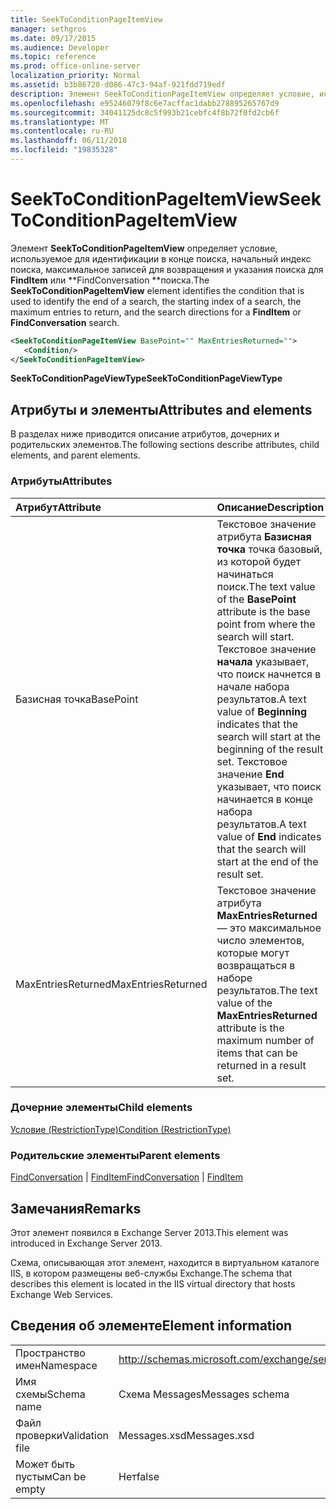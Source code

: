 ```yaml
---
title: SeekToConditionPageItemView
manager: sethgros
ms.date: 09/17/2015
ms.audience: Developer
ms.topic: reference
ms.prod: office-online-server
localization_priority: Normal
ms.assetid: b3b86720-d086-47c3-94af-921fdd719edf
description: Элемент SeekToConditionPageItemView определяет условие, используемое для идентификации в конце поиска, начальный индекс поиска, максимальное записей для возвращения и указания поиска для поиска FindItem или FindConversation.
ms.openlocfilehash: e95246079f8c6e7acffac1dabb278895265767d9
ms.sourcegitcommit: 34041125dc8c5f993b21cebfc4f8b72f0fd2cb6f
ms.translationtype: MT
ms.contentlocale: ru-RU
ms.lasthandoff: 06/11/2018
ms.locfileid: "19835328"
---
```

# <a name="seektoconditionpageitemview"></a><span data-ttu-id="d7a4b-103">SeekToConditionPageItemView</span><span class="sxs-lookup"><span data-stu-id="d7a4b-103">SeekToConditionPageItemView</span></span>

<span data-ttu-id="d7a4b-104">Элемент **SeekToConditionPageItemView** определяет условие, используемое для идентификации в конце поиска, начальный индекс поиска, максимальное записей для возвращения и указания поиска для **FindItem** или **FindConversation **поиска.</span><span class="sxs-lookup"><span data-stu-id="d7a4b-104">The **SeekToConditionPageItemView** element identifies the condition that is used to identify the end of a search, the starting index of a search, the maximum entries to return, and the search directions for a **FindItem** or **FindConversation** search.</span></span> 
  
```XML
<SeekToConditionPageItemView BasePoint="" MaxEntriesReturned="">
   <Condition/>
</SeekToConditionPageItemView>
```

 <span data-ttu-id="d7a4b-105">**SeekToConditionPageViewType**</span><span class="sxs-lookup"><span data-stu-id="d7a4b-105">**SeekToConditionPageViewType**</span></span>
## <a name="attributes-and-elements"></a><span data-ttu-id="d7a4b-106">Атрибуты и элементы</span><span class="sxs-lookup"><span data-stu-id="d7a4b-106">Attributes and elements</span></span>

<span data-ttu-id="d7a4b-107">В разделах ниже приводится описание атрибутов, дочерних и родительских элементов.</span><span class="sxs-lookup"><span data-stu-id="d7a4b-107">The following sections describe attributes, child elements, and parent elements.</span></span>
  
### <a name="attributes"></a><span data-ttu-id="d7a4b-108">Атрибуты</span><span class="sxs-lookup"><span data-stu-id="d7a4b-108">Attributes</span></span>

|<span data-ttu-id="d7a4b-109">**Атрибут**</span><span class="sxs-lookup"><span data-stu-id="d7a4b-109">**Attribute**</span></span>|<span data-ttu-id="d7a4b-110">**Описание**</span><span class="sxs-lookup"><span data-stu-id="d7a4b-110">**Description**</span></span>|
|:-----|:-----|
|<span data-ttu-id="d7a4b-111">Базисная точка</span><span class="sxs-lookup"><span data-stu-id="d7a4b-111">BasePoint</span></span>  <br/> |<span data-ttu-id="d7a4b-112">Текстовое значение атрибута **Базисная точка** точка базовый, из которой будет начинаться поиск.</span><span class="sxs-lookup"><span data-stu-id="d7a4b-112">The text value of the **BasePoint** attribute is the base point from where the search will start.</span></span> <span data-ttu-id="d7a4b-113">Текстовое значение **начала** указывает, что поиск начнется в начале набора результатов.</span><span class="sxs-lookup"><span data-stu-id="d7a4b-113">A text value of **Beginning** indicates that the search will start at the beginning of the result set.</span></span> <span data-ttu-id="d7a4b-114">Текстовое значение **End** указывает, что поиск начинается в конце набора результатов.</span><span class="sxs-lookup"><span data-stu-id="d7a4b-114">A text value of **End** indicates that the search will start at the end of the result set.</span></span>  <br/> |
|<span data-ttu-id="d7a4b-115">MaxEntriesReturned</span><span class="sxs-lookup"><span data-stu-id="d7a4b-115">MaxEntriesReturned</span></span>  <br/> |<span data-ttu-id="d7a4b-116">Текстовое значение атрибута **MaxEntriesReturned** — это максимальное число элементов, которые могут возвращаться в наборе результатов.</span><span class="sxs-lookup"><span data-stu-id="d7a4b-116">The text value of the **MaxEntriesReturned** attribute is the maximum number of items that can be returned in a result set.</span></span>  <br/> |
   
### <a name="child-elements"></a><span data-ttu-id="d7a4b-117">Дочерние элементы</span><span class="sxs-lookup"><span data-stu-id="d7a4b-117">Child elements</span></span>

[<span data-ttu-id="d7a4b-118">Условие (RestrictionType)</span><span class="sxs-lookup"><span data-stu-id="d7a4b-118">Condition (RestrictionType)</span></span>](condition-restrictiontype.md)
  
### <a name="parent-elements"></a><span data-ttu-id="d7a4b-119">Родительские элементы</span><span class="sxs-lookup"><span data-stu-id="d7a4b-119">Parent elements</span></span>

<span data-ttu-id="d7a4b-120">[FindConversation](findconversation.md) | [FindItem](finditem.md)</span><span class="sxs-lookup"><span data-stu-id="d7a4b-120">[FindConversation](findconversation.md) | [FindItem](finditem.md)</span></span>
  
## <a name="remarks"></a><span data-ttu-id="d7a4b-121">Замечания</span><span class="sxs-lookup"><span data-stu-id="d7a4b-121">Remarks</span></span>

<span data-ttu-id="d7a4b-122">Этот элемент появился в Exchange Server 2013.</span><span class="sxs-lookup"><span data-stu-id="d7a4b-122">This element was introduced in Exchange Server 2013.</span></span>
  
<span data-ttu-id="d7a4b-123">Схема, описывающая этот элемент, находится в виртуальном каталоге IIS, в котором размещены веб-службы Exchange.</span><span class="sxs-lookup"><span data-stu-id="d7a4b-123">The schema that describes this element is located in the IIS virtual directory that hosts Exchange Web Services.</span></span>
  
## <a name="element-information"></a><span data-ttu-id="d7a4b-124">Сведения об элементе</span><span class="sxs-lookup"><span data-stu-id="d7a4b-124">Element information</span></span>

|||
|:-----|:-----|
|<span data-ttu-id="d7a4b-125">Пространство имен</span><span class="sxs-lookup"><span data-stu-id="d7a4b-125">Namespace</span></span>  <br/> |http://schemas.microsoft.com/exchange/services/2006/messages  <br/> |
|<span data-ttu-id="d7a4b-126">Имя схемы</span><span class="sxs-lookup"><span data-stu-id="d7a4b-126">Schema name</span></span>  <br/> |<span data-ttu-id="d7a4b-127">Схема Messages</span><span class="sxs-lookup"><span data-stu-id="d7a4b-127">Messages schema</span></span>  <br/> |
|<span data-ttu-id="d7a4b-128">Файл проверки</span><span class="sxs-lookup"><span data-stu-id="d7a4b-128">Validation file</span></span>  <br/> |<span data-ttu-id="d7a4b-129">Messages.xsd</span><span class="sxs-lookup"><span data-stu-id="d7a4b-129">Messages.xsd</span></span>  <br/> |
|<span data-ttu-id="d7a4b-130">Может быть пустым</span><span class="sxs-lookup"><span data-stu-id="d7a4b-130">Can be empty</span></span>  <br/> |<span data-ttu-id="d7a4b-131">Нет</span><span class="sxs-lookup"><span data-stu-id="d7a4b-131">false</span></span>  <br/> |
   

